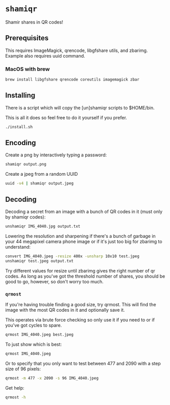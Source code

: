 # `shamiqr`

Shamir shares in QR codes!

## Prerequisites

This requires ImageMagick, qrencode, libgfshare utils, and zbarimg.  Example also requires uuid command.

### MacOS with brew

```bash
brew install libgfshare qrencode coreutils imagemagick zbar
```

## Installing

There is a script which will copy the [un]shamiqr scripts to $HOME/bin.

This is all it does so feel free to do it yourself if you prefer.

```bash
./install.sh
```

## Encoding

Create a png by interactively typing a password:

```bash
shamiqr output.png
```

Create a jpeg from a random UUID

```bash
uuid -v4 | shamiqr output.jpeg
```

## Decoding

Decoding a secret from an image with a bunch of QR codes in it (must only by shamiqr codes):

```bash
unshamiqr IMG_4040.jpg output.txt
```

Lowering the resolution and sharpening if there's a bunch of garbage in your 44 megapixel camera phone image or if it's just too big for zbarimg to understand:

```bash
convert IMG_4040.jpeg -resize 400x -unsharp 10x10 test.jpeg
unshamiqr test.jpeg output.txt
```

Try different values for resize until zbarimg gives the right number of qr codes.  As long as you've got the threshold number of shares, you should be good to go, however, so don't worry too much.

### `qrmost`

If you're having trouble finding a good size, try qrmost.  This will find the image with the most QR codes in it and optionally save it.

This operates via brute force checking so only use it if you need to or if you've got cycles to spare.

```bash
qrmost IMG_4040.jpeg best.jpeg
```

To just show which is best:
```bash
qrmost IMG_4040.jpeg
```

Or to specify that you only want to test between 477 and 2090 with a step size of 96 pixels:
```bash
qrmost -m 477 -x 2090 -s 96 IMG_4040.jpeg
```

Get help:

```bash
qrmost -h
```
